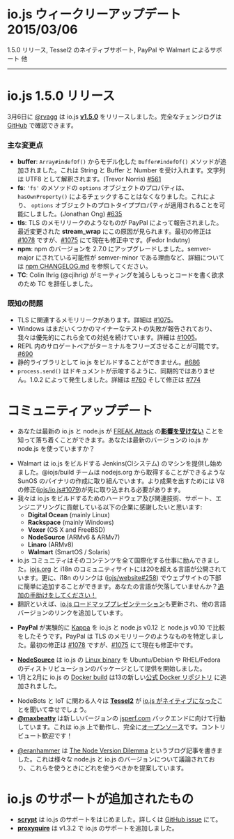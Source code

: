 # io.js ウィークリーアップデート 2015/03/06

1.5.0 リリース, Tessel2 のネイティブサポート, PayPal や Walmart によるサポート 他

---

<!--
# io.js 1.5.0 Release
-->

# io.js 1.5.0 リリース

<!--
On Friday, March 6th, [@rvagg](https://github.com/rvagg) released io.js [**v1.5.0**](https://iojs.org/dist/latest/).  The complete change log can be found [on GitHub](https://github.com/iojs/io.js/blob/v1.x/CHANGELOG.md).
-->

3月6日に [@rvagg](https://github.com/rvagg) は io.js [**v1.5.0**](https://iojs.org/dist/latest/) をリリースしました。完全なチェンジログは [GitHub](https://github.com/iojs/io.js/blob/v1.x/CHANGELOG.md) で確認できます。

<!--
### Notable changes
-->

### 主な変更点

<!--
* **buffer**: New `Buffer#indexOf()` method, modelled off [`Array#indexOf()`](https://developer.mozilla.org/en-US/docs/Web/JavaScript/Reference/Global_Objects/Array/indexOf). Accepts a String, Buffer or a Number. Strings are interpreted as UTF8. (Trevor Norris) [#561](https://github.com/iojs/io.js/pull/561)
* **fs**: `options` object properties in `'fs'` methods no longer perform a `hasOwnProperty()` check, thereby allowing options objects to have prototype properties that apply. (Jonathan Ong) [#635](https://github.com/iojs/io.js/pull/635)
* **tls**: A likely TLS memory leak was reported by PayPal. Some of the recent changes in **stream_wrap** appear to be to blame. The initial fix is in [#1078](https://github.com/iojs/io.js/pull/1078), you can track the progress toward closing the leak at [#1075](https://github.com/iojs/io.js/issues/1075) (Fedor Indutny).
* **npm**: Upgrade npm to 2.7.0. See [npm CHANGELOG.md](https://github.com/npm/npm/blob/master/CHANGELOG.md#v270-2015-02-26) for details including why this is a semver-minor when it could have been semver-major.
* **TC**: Colin Ihrig (@cjihrig) resigned from the TC due to his desire to do more code and fewer meetings.
-->

* **buffer**: `Array#indefOf()` からモデル化した `Buffer#indefOf()` メソッドが追加されました。これは String と Buffer と Number を受け入れます。文字列は UTF8 として解釈されます。(Trevor Norris) [#561](https://github.com/iojs/io.js/pull/561)
* **fs**: `'fs'` のメソッドの `options` オブジェクトのプロパティは、`hasOwnProperty()` によるチェックすることはなくなりました。これにより、 `options` オブジェクトのプロトタイププロパティが適用されることを可能にしました。(Jonathan Ong) [#635](https://github.com/iojs/io.js/pull/635)
* **tls**: TLS のメモリリークのようなものが PayPal によって報告されました。最近変更された **stream_wrap** にこの原因が見られます。最初の修正は [#1078](https://github.com/iojs/io.js/pull/1078) ですが、[#1075](https://github.com/iojs/io.js/issues/1075) にて現在も修正中です。(Fedor Indutny)
* **npm**: npm のバージョンを 2.7.0 にアップグレードしました。semver-major にされている可能性が semver-minor である理由など、詳細については [npm CHANGELOG.md](https://github.com/npm/npm/blob/master/CHANGELOG.md#v270-2015-02-26) を参照してください。
* **TC**: Colin Ihrig (@cjihrig) がミーティングを減らしもっとコードを書く欲求のため TC を辞任しました。

<!--
### Known issues
-->

### 既知の問題

<!--
* Possible TLS-related memory leak, details at [#1075](https://github.com/iojs/io.js/issues/1075).
* Windows still reports some minor test failures and we are continuing to address all of these as a priority. See [#1005](https://github.com/iojs/io.js/issues/1005).
* Surrogate pair in REPL can freeze terminal [#690](https://github.com/iojs/io.js/issues/690)
* Not possible to build io.js as a static library [#686](https://github.com/iojs/io.js/issues/686)
* `process.send()` is not synchronous as the docs suggest, a regression introduced in 1.0.2, see [#760](https://github.com/iojs/io.js/issues/760) and fix in [#774](https://github.com/iojs/io.js/issues/774)
-->

* TLS に関連するメモリリークがあります。詳細は [#1075](https://github.com/iojs/io.js/issues/1075)。
* Windows はまだいくつかのマイナーなテストの失敗が報告されており、我々は優先的にこれら全ての対処を続けています。詳細は [#1005](https://github.com/iojs/io.js/issues/1005)。
* REPL 内のサロゲートペアがターミナルをフリーズさせることが可能です。[#690](https://github.com/iojs/io.js/issues/690)
* 静的ライブラリとして io.js をビルドすることができません。[#686](https://github.com/iojs/io.js/issues/686)
* `process.send()` はドキュメントが示唆するように、同期的ではありません。1.0.2 によって発生しました。詳細は [#760](https://github.com/iojs/io.js/issues/760) そして修正は [#774](https://github.com/iojs/io.js/issues/774)

<!--
# Community Updates
-->

# コミュニティアップデート

<!--
* You can relax knowing that io.js and latest node.js [**are not affected**](https://strongloop.com/strongblog/are-node-and-io-js-affected-by-the-freak-attack-openssl-vulnerability/) by the [FREAK Attack](https://freakattack.com/).  You are running io.js or the latest version of node.js, right?
-->

* あなたは最新の io.js と node.js が [FREAK Attack](https://freakattack.com/) の[**影響を受けない**](https://strongloop.com/strongblog/are-node-and-io-js-affected-by-the-freak-attack-openssl-vulnerability/) ことを知って落ち着くことができます。あなたは最新のバージョンの io.js か node.js を使っていますか？

<!--
* Walmart is now sponsoring a build machine for the io.js Jenkins CI system.  The @iojs/build team is working on creating io.js SunOS binaries (like you can get from nodejs.org).  A V8 fix ([iojs/io.js#1079](https://github.com/iojs/io.js/pull/1079)) needs to be landed first before more progress can be made.
* We would also like to thank the following companies for contributing hardware and related technology/support/engineering for io.js builds:
  * **Digital Ocean** (mainly Linux)
  * **Rackspace** (mainly Windows)
  * **Voxer** (OS X and FreeBSD)
  * **NodeSource** (ARMv6 & ARMv7)
  * **Linaro** (ARMv8)
  * **Walmart** (SmartOS / Solaris)
* The io.js community has been hard at work on the internationalization of all of its content.  There are now over 20 active languages published on [iojs.org](http://iojs.org) and i18n community sites.  Additionally, i18n links ([iojs/website#258](https://github.com/iojs/website/pull/258)) have been added to the website footer for easy access.  Are we missing your language?  [Help us add it!](https://github.com/iojs/website/blob/master/TRANSLATION.md)
* Speaking of translations, the [io.js roadmap presentation](http://roadmap.iojs.org/) has been updated to link to other language versions.
-->

* Walmart は io.js をビルドする Jenkins(CIシステム) のマシンを提供し始めました。@iojs/build チームは nodejs.org から取得することができるような  SunOS のバイナリの作成に取り組んでいます。より成果を出すためには V8 の修正([iojs/io.js#1079](https://github.com/iojs/io.js/pull/1079))が先に取り込まれる必要があります。
* 我々は io.js をビルドするためのハードウェア及び関連技術、サポート、エンジニアリングに貢献している以下の企業に感謝したいと思います:
  * **Digital Ocean** (mainly Linux)
  * **Rackspace** (mainly Windows)
  * **Voxer** (OS X and FreeBSD)
  * **NodeSource** (ARMv6 & ARMv7)
  * **Linaro** (ARMv8)
  * **Walmart** (SmartOS / Solaris)
* io.js コミュニティはそのコンテンツを全て国際化する仕事に励んできました。[iojs.org](http://iojs.org) と i18n のコミュニティサイトには20を超える言語が公開されています。更に、i18n のリンクは ([iojs/website#258](https://github.com/iojs/website/pull/258)) でウェブサイトの下部に簡単に追加することができます。あなたの言語が欠落していませんか？[追加の手助けをしてください！](https://github.com/iojs/website/blob/master/TRANSLATION.md)
* 翻訳といえば、[io.js ロードマッププレゼンテーション](http://roadmap.iojs.org/)も更新され、他の言語バージョンのリンクを追加しています。

<!--
* It seems that **PayPal** is running an experiment comparing [Kappa](https://www.npmjs.com/package/kappa)  on io.js vs node.js 0.12 vs node.js v0.10.  The PayPal team identified a likely TLS memory leak. Initial fix is in [#1078](https://github.com/iojs/io.js/pull/1078) and progress towards closing is in [#1075](https://github.com/iojs/io.js/issues/1075)
-->

* **PayPal** が実験的に [Kappa](https://www.npmjs.com/package/kappa) を io.js と node.js v0.12 と node.js v0.10 で比較をしたそうです。PayPal は TLS のメモリリークのようなものを特定しました。最初の修正は [#1078](https://github.com/iojs/io.js/pull/1078) ですが、[#1075](https://github.com/iojs/io.js/issues/1075) にて現在も修正中です。

<!--
* [**NodeSource**](http://nodesource.com) is now providing io.js [Linux binary](https://nodesource.com/blog/nodejs-v012-iojs-and-the-nodesource-linux-repositories) packages for Ubuntu/Debian as well as RHEL/Fedora distributions.
* The io.js [Docker build](https://registry.hub.docker.com/u/library/iojs/) is one of thirteen new [official Docker repositories](http://blog.docker.com/2015/03/thirteen-new-official-repositories-added-in-january-and-february/) added in January and February.
-->

* [**NodeSource**](http://nodesource.com) は io.js の [Linux binary](https://nodesource.com/blog/nodejs-v012-iojs-and-the-nodesource-linux-repositories) を Ubuntu/Debian や RHEL/Fedora のディストリビューションのパッケージとして提供を開始しました。
* 1月と2月に io.js の [Docker build](https://registry.hub.docker.com/u/library/iojs/) は13の新しい[公式 Docker リポジトリ](http://blog.docker.com/2015/03/thirteen-new-official-repositories-added-in-january-and-february/) に追加されました。

<!--
* NodeBots and IoT people should be happy to hear that the just-announced [**Tessel2**](http://blog.technical.io/post/112787427217/tessel-2-new-hardware-for-the-tessel-ecosystem) runs [io.js natively](http://blog.technical.io/post/112888410737/moving-faster-with-io-js).
* [**@maxbeatty**](https://twitter.com/maxbeatty) is working on a new version of the [jsperf.com](http://jsperf.com/) backend, running on io.js and it is entirely [open source](https://github.com/jsperf/jsperf.com).  Contributions are welcome!
-->

* NodeBots と IoT に関わる人々は [**Tessel2**](http://blog.technical.io/post/112787427217/tessel-2-new-hardware-for-the-tessel-ecosystem) が [io.js がネイティブになった](http://blog.technical.io/post/112888410737/moving-faster-with-io-js)ことを聞いて幸せでしょう。
* [**@maxbeatty**](https://twitter.com/maxbeatty) は新しいバージョンの [jsperf.com](http://jsperf.com/) バックエンドに向けて行動しています。これは io.js 上で動作し、完全に[オープンソース](https://github.com/jsperf/jsperf.com)です。コントリビュート歓迎です！

<!--
* [@eranhammer](https://twitter.com/eranhammer) wrote a blog post called [The Node Version Dilemma](http://hueniverse.com/2015/03/02/the-node-version-dilemma/) which discusses the various node.js / io.js versions and proposes which ones to use and when to use them.
-->

* [@eranhammer](https://twitter.com/eranhammer) は [The Node Version Dilemma](http://hueniverse.com/2015/03/02/the-node-version-dilemma/) というブログ記事を書きました。これは様々な node.js と io.js のバージョンについて議論されており、これらを使うときにどれを使うべきかを提案しています。

<!--
# io.js Support Added
-->

# io.js のサポートが追加されたもの

<!--
* **[scrypt](https://npmjs.com/scrypt)** now supports io.js. Learn more from this [GitHub issue](https://github.com/barrysteyn/node-scrypt/issues/39)
* **[proxyquire](https://github.com/thlorenz/proxyquire)** v1.3.2 published with support for iojs.
-->

* **[scrypt](https://npmjs.com/scrypt)** は io.js のサポートをはじめました。詳しくは [GitHub issue](https://github.com/barrysteyn/node-scrypt/issues/39) にて。
* **[proxyquire](https://github.com/thlorenz/proxyquire)** は v1.3.2 で io.js のサポートを追加しました。
